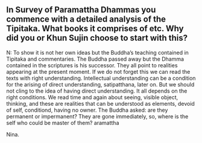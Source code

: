 ## In Survey of Paramattha Dhammas you commence with a detailed analysis of the Tipitaka. What books it comprises of etc. Why did you or Khun Sujin choose to start with this?


N: To show it is not her own ideas but the Buddha’s teaching contained in Tipitaka and commentaries. The Buddha passed away but the Dhamma contained in the scriptures is his successor. They all point to realities appearing at the present moment. If we do not forget this we can read the texts with right understanding. Intellectual understanding can be a condition for the arising of direct understanding, satipatthana, later on. But we should not cling to the idea of having direct understanding. It all depends on the right conditions.
We read time and again about seeing, visible object, thinking, and these are realities that can be understood as elements, devoid of self, conditiond, having no owner. The Buddha asked: are they permanent or impermanent? They are gone immediately, so, where is the self who could be master of them? 
aramattha


Nina.  
	
